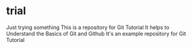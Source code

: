 # trial
Just trying something
This is a repository for Git Tutorial
It helps to Understand the Basics of Git and Github
It's an example repository for Git Tutorial
